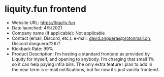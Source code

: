 # liquity.fun frontend 
- Website URL: https://liquity.fun
- Date launched: 4/5/2021
- Company name (if applicable): Not applicable
- Contact (email, Discord, etc.): e-mail: david.anguera@protonmail.ch, Discord danguera#2671
- Kickback Rate: 99%
- Product Description: I’m hosting a standard frontend as provided by Liquity for myself, and opening to anybody. I’m charging that small 1% so it can help paying infra bills. The only extra feature I plan to add in the near term is e-mail notifications, but for now it’s just vanilla frontend.
